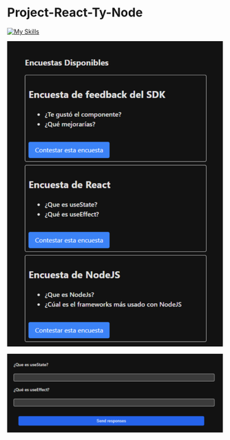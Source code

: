 # **Project-React-Ty-Node** 


[![My Skills](https://skillicons.dev/icons?i=react,typescript,node,express)](https://skillicons.dev)

![aa](https://github.com/FernadoCodeDev/Project-React-Ty-Node/blob/main/Img-Readme/Readme-Image-1.png)

![aaa](https://github.com/FernadoCodeDev/Project-React-Ty-Node/blob/main/Img-Readme/Readme-Image-2.png)


